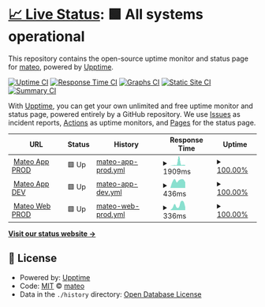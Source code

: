 # [📈 Live Status](https://getmateo.github.io/upptime): <!--live status--> **🟩 All systems operational**

This repository contains the open-source uptime monitor and status page for [mateo](https://hellomateo.de), powered by [Upptime](https://github.com/upptime/upptime).

[![Uptime CI](https://github.com/getmateo/upptime/workflows/Uptime%20CI/badge.svg)](https://github.com/getmateo/upptime/actions?query=workflow%3A%22Uptime+CI%22)
[![Response Time CI](https://github.com/getmateo/upptime/workflows/Response%20Time%20CI/badge.svg)](https://github.com/getmateo/upptime/actions?query=workflow%3A%22Response+Time+CI%22)
[![Graphs CI](https://github.com/getmateo/upptime/workflows/Graphs%20CI/badge.svg)](https://github.com/getmateo/upptime/actions?query=workflow%3A%22Graphs+CI%22)
[![Static Site CI](https://github.com/getmateo/upptime/workflows/Static%20Site%20CI/badge.svg)](https://github.com/getmateo/upptime/actions?query=workflow%3A%22Static+Site+CI%22)
[![Summary CI](https://github.com/getmateo/upptime/workflows/Summary%20CI/badge.svg)](https://github.com/getmateo/upptime/actions?query=workflow%3A%22Summary+CI%22)

With [Upptime](https://upptime.js.org), you can get your own unlimited and free uptime monitor and status page, powered entirely by a GitHub repository. We use [Issues](https://github.com/getmateo/upptime/issues) as incident reports, [Actions](https://github.com/getmateo/upptime/actions) as uptime monitors, and [Pages](https://getmateo.github.io/upptime) for the status page.

<!--start: status pages-->
<!-- This summary is generated by Upptime (https://github.com/upptime/upptime) -->
<!-- Do not edit this manually, your changes will be overwritten -->
<!-- prettier-ignore -->
| URL | Status | History | Response Time | Uptime |
| --- | ------ | ------- | ------------- | ------ |
| <img alt="" src="https://icons.duckduckgo.com/ip3/app.getmateo.com.ico" height="13"> [Mateo App PROD](https://app.getmateo.com) | 🟩 Up | [mateo-app-prod.yml](https://github.com/getmateo/upptime/commits/HEAD/history/mateo-app-prod.yml) | <details><summary><img alt="Response time graph" src="./graphs/mateo-app-prod/response-time-week.png" height="20"> 1909ms</summary><br><a href="https://status.getmateo.com/history/mateo-app-prod"><img alt="Response time 992" src="https://img.shields.io/endpoint?url=https%3A%2F%2Fraw.githubusercontent.com%2Fgetmateo%2Fupptime%2FHEAD%2Fapi%2Fmateo-app-prod%2Fresponse-time.json"></a><br><a href="https://status.getmateo.com/history/mateo-app-prod"><img alt="24-hour response time 645" src="https://img.shields.io/endpoint?url=https%3A%2F%2Fraw.githubusercontent.com%2Fgetmateo%2Fupptime%2FHEAD%2Fapi%2Fmateo-app-prod%2Fresponse-time-day.json"></a><br><a href="https://status.getmateo.com/history/mateo-app-prod"><img alt="7-day response time 1909" src="https://img.shields.io/endpoint?url=https%3A%2F%2Fraw.githubusercontent.com%2Fgetmateo%2Fupptime%2FHEAD%2Fapi%2Fmateo-app-prod%2Fresponse-time-week.json"></a><br><a href="https://status.getmateo.com/history/mateo-app-prod"><img alt="30-day response time 992" src="https://img.shields.io/endpoint?url=https%3A%2F%2Fraw.githubusercontent.com%2Fgetmateo%2Fupptime%2FHEAD%2Fapi%2Fmateo-app-prod%2Fresponse-time-month.json"></a><br><a href="https://status.getmateo.com/history/mateo-app-prod"><img alt="1-year response time 992" src="https://img.shields.io/endpoint?url=https%3A%2F%2Fraw.githubusercontent.com%2Fgetmateo%2Fupptime%2FHEAD%2Fapi%2Fmateo-app-prod%2Fresponse-time-year.json"></a></details> | <details><summary><a href="https://status.getmateo.com/history/mateo-app-prod">100.00%</a></summary><a href="https://status.getmateo.com/history/mateo-app-prod"><img alt="All-time uptime 100.00%" src="https://img.shields.io/endpoint?url=https%3A%2F%2Fraw.githubusercontent.com%2Fgetmateo%2Fupptime%2FHEAD%2Fapi%2Fmateo-app-prod%2Fuptime.json"></a><br><a href="https://status.getmateo.com/history/mateo-app-prod"><img alt="24-hour uptime 100.00%" src="https://img.shields.io/endpoint?url=https%3A%2F%2Fraw.githubusercontent.com%2Fgetmateo%2Fupptime%2FHEAD%2Fapi%2Fmateo-app-prod%2Fuptime-day.json"></a><br><a href="https://status.getmateo.com/history/mateo-app-prod"><img alt="7-day uptime 100.00%" src="https://img.shields.io/endpoint?url=https%3A%2F%2Fraw.githubusercontent.com%2Fgetmateo%2Fupptime%2FHEAD%2Fapi%2Fmateo-app-prod%2Fuptime-week.json"></a><br><a href="https://status.getmateo.com/history/mateo-app-prod"><img alt="30-day uptime 100.00%" src="https://img.shields.io/endpoint?url=https%3A%2F%2Fraw.githubusercontent.com%2Fgetmateo%2Fupptime%2FHEAD%2Fapi%2Fmateo-app-prod%2Fuptime-month.json"></a><br><a href="https://status.getmateo.com/history/mateo-app-prod"><img alt="1-year uptime 100.00%" src="https://img.shields.io/endpoint?url=https%3A%2F%2Fraw.githubusercontent.com%2Fgetmateo%2Fupptime%2FHEAD%2Fapi%2Fmateo-app-prod%2Fuptime-year.json"></a></details>
| <img alt="" src="https://icons.duckduckgo.com/ip3/app.dev.getmateo.com.ico" height="13"> [Mateo App DEV](https://app.dev.getmateo.com) | 🟩 Up | [mateo-app-dev.yml](https://github.com/getmateo/upptime/commits/HEAD/history/mateo-app-dev.yml) | <details><summary><img alt="Response time graph" src="./graphs/mateo-app-dev/response-time-week.png" height="20"> 436ms</summary><br><a href="https://status.getmateo.com/history/mateo-app-dev"><img alt="Response time 1754" src="https://img.shields.io/endpoint?url=https%3A%2F%2Fraw.githubusercontent.com%2Fgetmateo%2Fupptime%2FHEAD%2Fapi%2Fmateo-app-dev%2Fresponse-time.json"></a><br><a href="https://status.getmateo.com/history/mateo-app-dev"><img alt="24-hour response time 336" src="https://img.shields.io/endpoint?url=https%3A%2F%2Fraw.githubusercontent.com%2Fgetmateo%2Fupptime%2FHEAD%2Fapi%2Fmateo-app-dev%2Fresponse-time-day.json"></a><br><a href="https://status.getmateo.com/history/mateo-app-dev"><img alt="7-day response time 436" src="https://img.shields.io/endpoint?url=https%3A%2F%2Fraw.githubusercontent.com%2Fgetmateo%2Fupptime%2FHEAD%2Fapi%2Fmateo-app-dev%2Fresponse-time-week.json"></a><br><a href="https://status.getmateo.com/history/mateo-app-dev"><img alt="30-day response time 1754" src="https://img.shields.io/endpoint?url=https%3A%2F%2Fraw.githubusercontent.com%2Fgetmateo%2Fupptime%2FHEAD%2Fapi%2Fmateo-app-dev%2Fresponse-time-month.json"></a><br><a href="https://status.getmateo.com/history/mateo-app-dev"><img alt="1-year response time 1754" src="https://img.shields.io/endpoint?url=https%3A%2F%2Fraw.githubusercontent.com%2Fgetmateo%2Fupptime%2FHEAD%2Fapi%2Fmateo-app-dev%2Fresponse-time-year.json"></a></details> | <details><summary><a href="https://status.getmateo.com/history/mateo-app-dev">100.00%</a></summary><a href="https://status.getmateo.com/history/mateo-app-dev"><img alt="All-time uptime 100.00%" src="https://img.shields.io/endpoint?url=https%3A%2F%2Fraw.githubusercontent.com%2Fgetmateo%2Fupptime%2FHEAD%2Fapi%2Fmateo-app-dev%2Fuptime.json"></a><br><a href="https://status.getmateo.com/history/mateo-app-dev"><img alt="24-hour uptime 100.00%" src="https://img.shields.io/endpoint?url=https%3A%2F%2Fraw.githubusercontent.com%2Fgetmateo%2Fupptime%2FHEAD%2Fapi%2Fmateo-app-dev%2Fuptime-day.json"></a><br><a href="https://status.getmateo.com/history/mateo-app-dev"><img alt="7-day uptime 100.00%" src="https://img.shields.io/endpoint?url=https%3A%2F%2Fraw.githubusercontent.com%2Fgetmateo%2Fupptime%2FHEAD%2Fapi%2Fmateo-app-dev%2Fuptime-week.json"></a><br><a href="https://status.getmateo.com/history/mateo-app-dev"><img alt="30-day uptime 100.00%" src="https://img.shields.io/endpoint?url=https%3A%2F%2Fraw.githubusercontent.com%2Fgetmateo%2Fupptime%2FHEAD%2Fapi%2Fmateo-app-dev%2Fuptime-month.json"></a><br><a href="https://status.getmateo.com/history/mateo-app-dev"><img alt="1-year uptime 100.00%" src="https://img.shields.io/endpoint?url=https%3A%2F%2Fraw.githubusercontent.com%2Fgetmateo%2Fupptime%2FHEAD%2Fapi%2Fmateo-app-dev%2Fuptime-year.json"></a></details>
| <img alt="" src="https://icons.duckduckgo.com/ip3/www.hellomateo.de.ico" height="13"> [Mateo Web PROD](https://www.hellomateo.de/) | 🟩 Up | [mateo-web-prod.yml](https://github.com/getmateo/upptime/commits/HEAD/history/mateo-web-prod.yml) | <details><summary><img alt="Response time graph" src="./graphs/mateo-web-prod/response-time-week.png" height="20"> 336ms</summary><br><a href="https://status.getmateo.com/history/mateo-web-prod"><img alt="Response time 380" src="https://img.shields.io/endpoint?url=https%3A%2F%2Fraw.githubusercontent.com%2Fgetmateo%2Fupptime%2FHEAD%2Fapi%2Fmateo-web-prod%2Fresponse-time.json"></a><br><a href="https://status.getmateo.com/history/mateo-web-prod"><img alt="24-hour response time 199" src="https://img.shields.io/endpoint?url=https%3A%2F%2Fraw.githubusercontent.com%2Fgetmateo%2Fupptime%2FHEAD%2Fapi%2Fmateo-web-prod%2Fresponse-time-day.json"></a><br><a href="https://status.getmateo.com/history/mateo-web-prod"><img alt="7-day response time 336" src="https://img.shields.io/endpoint?url=https%3A%2F%2Fraw.githubusercontent.com%2Fgetmateo%2Fupptime%2FHEAD%2Fapi%2Fmateo-web-prod%2Fresponse-time-week.json"></a><br><a href="https://status.getmateo.com/history/mateo-web-prod"><img alt="30-day response time 380" src="https://img.shields.io/endpoint?url=https%3A%2F%2Fraw.githubusercontent.com%2Fgetmateo%2Fupptime%2FHEAD%2Fapi%2Fmateo-web-prod%2Fresponse-time-month.json"></a><br><a href="https://status.getmateo.com/history/mateo-web-prod"><img alt="1-year response time 380" src="https://img.shields.io/endpoint?url=https%3A%2F%2Fraw.githubusercontent.com%2Fgetmateo%2Fupptime%2FHEAD%2Fapi%2Fmateo-web-prod%2Fresponse-time-year.json"></a></details> | <details><summary><a href="https://status.getmateo.com/history/mateo-web-prod">100.00%</a></summary><a href="https://status.getmateo.com/history/mateo-web-prod"><img alt="All-time uptime 100.00%" src="https://img.shields.io/endpoint?url=https%3A%2F%2Fraw.githubusercontent.com%2Fgetmateo%2Fupptime%2FHEAD%2Fapi%2Fmateo-web-prod%2Fuptime.json"></a><br><a href="https://status.getmateo.com/history/mateo-web-prod"><img alt="24-hour uptime 100.00%" src="https://img.shields.io/endpoint?url=https%3A%2F%2Fraw.githubusercontent.com%2Fgetmateo%2Fupptime%2FHEAD%2Fapi%2Fmateo-web-prod%2Fuptime-day.json"></a><br><a href="https://status.getmateo.com/history/mateo-web-prod"><img alt="7-day uptime 100.00%" src="https://img.shields.io/endpoint?url=https%3A%2F%2Fraw.githubusercontent.com%2Fgetmateo%2Fupptime%2FHEAD%2Fapi%2Fmateo-web-prod%2Fuptime-week.json"></a><br><a href="https://status.getmateo.com/history/mateo-web-prod"><img alt="30-day uptime 100.00%" src="https://img.shields.io/endpoint?url=https%3A%2F%2Fraw.githubusercontent.com%2Fgetmateo%2Fupptime%2FHEAD%2Fapi%2Fmateo-web-prod%2Fuptime-month.json"></a><br><a href="https://status.getmateo.com/history/mateo-web-prod"><img alt="1-year uptime 100.00%" src="https://img.shields.io/endpoint?url=https%3A%2F%2Fraw.githubusercontent.com%2Fgetmateo%2Fupptime%2FHEAD%2Fapi%2Fmateo-web-prod%2Fuptime-year.json"></a></details>

<!--end: status pages-->

[**Visit our status website →**](https://getmateo.github.io/upptime)

## 📄 License

- Powered by: [Upptime](https://github.com/upptime/upptime)
- Code: [MIT](./LICENSE) © [mateo](https://hellomateo.de)
- Data in the `./history` directory: [Open Database License](https://opendatacommons.org/licenses/odbl/1-0/)
